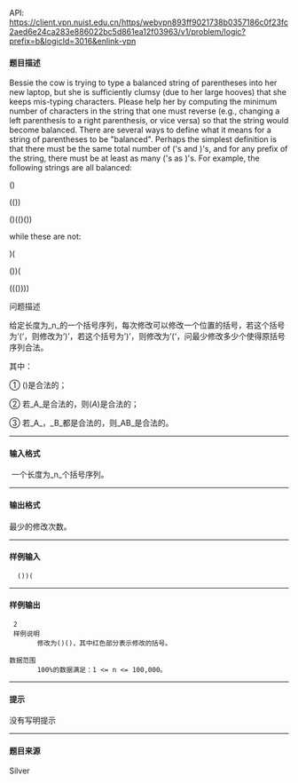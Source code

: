 API: https://client.vpn.nuist.edu.cn/https/webvpn893ff9021738b0357186c0f23fc2aed6e24ca283e886022bc5d861ea12f03963/v1/problem/logic?prefix=b&logicId=3016&enlink-vpn

#### 题目描述

Bessie the cow is trying to type a balanced string of parentheses into her new laptop, but she is sufficiently clumsy (due to her large hooves) that she keeps mis-typing characters. Please help her by computing the minimum number of characters in the string that one must reverse (e.g., changing a left parenthesis to a right parenthesis, or vice versa) so that the string would become balanced. There are several ways to define what it means for a string of parentheses to be "balanced". Perhaps the simplest definition is that there must be the same total number of ('s and )'s, and for any prefix of the string, there must be at least as many ('s as )'s. For example, the following strings are all balanced:

()

(())

()(()())

while these are not:

)(

())(

((())))

问题描述

给定长度为_n_的一个括号序列，每次修改可以修改一个位置的括号，若这个括号为’(‘，则修改为’)’，若这个括号为’)’，则修改为’(‘，问最少修改多少个使得原括号序列合法。

其中：

① ()是合法的；

② 若_A_是合法的，则(_A_)是合法的；

③ 若_A_，_B_都是合法的，则_AB_是合法的。

---

#### 输入格式

 一个长度为_n_个括号序列。

---

#### 输出格式

最少的修改次数。

---

#### 样例输入
```
  ())(
```

---

#### 样例输出
```
 2
 样例说明
       修改为()()，其中红色部分表示修改的括号。
 
数据范围
       100%的数据满足：1 <= n <= 100,000。
```

---

#### 提示

没有写明提示

---

#### 题目来源

Silver
